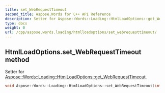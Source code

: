 ```yaml
---
title: set_WebRequestTimeout
second_title: Aspose.Words for C++ API Reference
description: Setter for Aspose::Words::Loading::HtmlLoadOptions::get_WebRequestTimeout. 
type: docs
weight: 0
url: /cpp/aspose.words.loading/htmlloadoptions/set_webrequesttimeout/
---
```

## HtmlLoadOptions.set_WebRequestTimeout method


Setter for [Aspose::Words::Loading::HtmlLoadOptions::get_WebRequestTimeout](./get_webrequesttimeout/).

```cpp
void Aspose::Words::Loading::HtmlLoadOptions::set_WebRequestTimeout(int32_t value)
```

